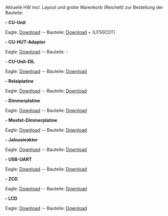 Aktuelle HW incl. Layout und grobe Warenkorb (Reichelt) zur Bestellung der Bauteile:

**- CU-Unit**

Eagle: [Download](https://hap.googlecode.com/files/CU-Unit3.0.zip) -- Bauteile: [Download](http://www.reichelt.de/?ACTION=20;AWKID=64257;PROVID=2084) + (LF50CDT)

**- CU-HUT-Adapter**

Eagle: [Download](https://hap.googlecode.com/files/CU-Hut3.0.zip) -- Bauteile: -

**- CU-Unit-DIL**

Eagle: [Download](https://hap.googlecode.com/files/CU-Unit-DIL3.0.zip) -- Bauteile: [Download](http://www.reichelt.de/?;ACTION=20;LA=5010;AWKID=139808;PROVID=2084)

**- Relaiplatine**

Eagle: [Download](https://hap.googlecode.com/files/Relai3.1.zip) -- Bauteile: [Download](http://www.reichelt.de/?ACTION=20;AWKID=96181;PROVID=2084)

**- Dimmerplatine**

Eagle: [Download](https://hap.googlecode.com/files/Dimmer3.1.zip) -- Bauteile: [Download](http://www.reichelt.de/?ACTION=20;AWKID=96183;PROVID=2084)

**- Mosfet-Dimmerplatine**

Eagle: [Download](https://hap.googlecode.com/files/Mosfet1.0.zip) -- Bauteile: [Download](http://www.reichelt.de/?ACTION=20;AWKID=8055;PROVID=2084)

**- Jalousieaktor**

Eagle: [Download](https://hap.googlecode.com/files/Jalousieaktor1.0.zip) -- Bauteile: [Download](http://www.reichelt.de/?ACTION=20;AWKID=174350;PROVID=2084)

**- USB-UART**

Eagle: [Download](https://hap.googlecode.com/files/USB3.0.zip) -- Bauteile: [Download](http://www.reichelt.de/?ACTION=20;AWKID=17196;PROVID=2084)

**- ZCD**

Eagle: [Download](https://hap.googlecode.com/files/ZCD3.0.zip) -- Bauteile: [Download](http://www.reichelt.de/?ACTION=20;AWKID=8070;PROVID=2084)

**- LCD**

Eagle: [Download](https://hap.googlecode.com/files/LCD1.0.zip) -- Bauteile: [Download](http://www.reichelt.de/?ACTION=20;AWKID=8974;PROVID=2084)